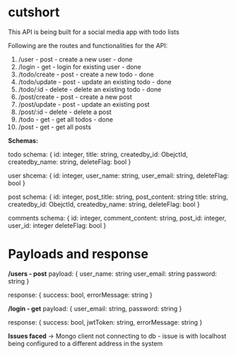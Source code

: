 # cutshort

This API is being built for a social media app with todo lists

Following are the routes and functionalities for the API:

1. /user - post - create a new user - done
2. /login - get - login for existing user - done
3. /todo/create - post - create a new todo - done
4. /todo/update - post - update an existing todo - done
5. /todo/:id - delete - delete an existing todo - done
6. /post/create - post - create a new post
7. /post/update - post - update an existing post
8. /post/:id - delete - delete a post
9. /todo - get - get all todos - done
10. /post - get - get all posts

**Schemas:**

todo schema:
    {
        id:  integer,
        title: string,
        createdby_id: ObejctId,
        createdby_name: string,
        deleteFlag: bool
    }

user shcema:
    {
        id: integer,
        user_name: string,
        user_email: string,
        deleteFlag: bool
    }

post schema:
    {
        id: integer,
        post_title: string,
        post_content: string
        title: string,
        createdby_id: ObejctId,
        createdby_name: string,
        deleteFlag: bool
    }

comments schema:
    {
        id: integer,
        comment_content: string,
        post_id: integer,
        user_id: integer
        deleteFlag: bool
    }

# Payloads and response
**/users - post**
payload: {
    user_name: string
    user_email: string
    password: string
}

response: {
    success: bool,
    errorMessage: string
}

**/login - get**
payload: {
    user_email: string,
    password: string
}

response: {
    success: bool,
    jwtToken: string,
    errorMessage: string
}

**Issues faced**
-> Mongo client not connecting to db - issue is with localhost being configured to a different address in the system